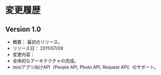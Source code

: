 # 変更履歴

## Version 1.0

 * 概要： 最初のリリース。
 * リリース日： 2011/07/09
 * 変更内容：
  * 全体的なアーキテクチャの完成。
  * mixiアプリ向けAPI（People API, Photo API, Request API）のサポート。

